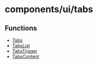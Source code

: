 # components/ui/tabs

## Functions

- [Tabs](functions/Tabs.md)
- [TabsList](functions/TabsList.md)
- [TabsTrigger](functions/TabsTrigger.md)
- [TabsContent](functions/TabsContent.md)
